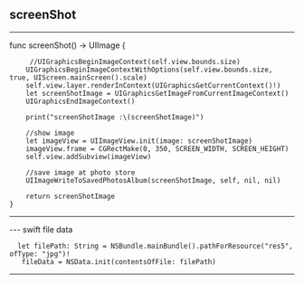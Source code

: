 ## screenShot

 --- 
 
 func screenShot() -> UIImage {
 
         //UIGraphicsBeginImageContext(self.view.bounds.size)
        UIGraphicsBeginImageContextWithOptions(self.view.bounds.size, true, UIScreen.mainScreen().scale)
        self.view.layer.renderInContext(UIGraphicsGetCurrentContext()!)
        let screenShotImage = UIGraphicsGetImageFromCurrentImageContext()
        UIGraphicsEndImageContext()
        
        print("screenShotImage :\(screenShotImage)")
        
        //show image
        let imageView = UIImageView.init(image: screenShotImage)
        imageView.frame = CGRectMake(0, 350, SCREEN_WIDTH, SCREEN_HEIGHT)
        self.view.addSubview(imageView)
        
        //save image at photo store
        UIImageWriteToSavedPhotosAlbum(screenShotImage, self, nil, nil)
  
        return screenShotImage
    }
    
---

--- swift file data 

      let filePath: String = NSBundle.mainBundle().pathForResource("res5", ofType: "jpg")!
       fileData = NSData.init(contentsOfFile: filePath)
       
---
